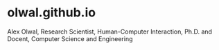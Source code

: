 # olwal.github.io
Alex Olwal, Research Scientist, Human-Computer Interaction, Ph.D. and Docent, Computer Science and Engineering
